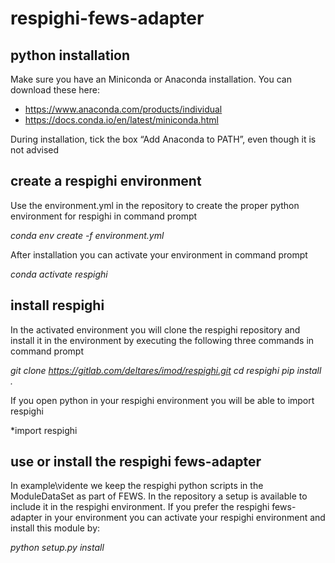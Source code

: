 # respighi-fews-adapter

## python installation
Make sure you have an Miniconda or Anaconda installation. You can download these here:
 - https://www.anaconda.com/products/individual
 - https://docs.conda.io/en/latest/miniconda.html

During installation, tick the box “Add Anaconda to PATH”, even though it is not advised

## create a respighi environment
Use the environment.yml in the repository to create the proper python environment for respighi in command prompt

*conda env create -f environment.yml*

After installation you can activate your environment in command prompt

*conda activate respighi*


## install respighi
In the activated environment you will clone the respighi repository and install it in the environment by executing the following three commands in command prompt

*git clone https://gitlab.com/deltares/imod/respighi.git*
*cd respighi*
*pip install .*

If you open python in your respighi environment you will be able to import respighi

*import respighi

## use or install the respighi fews-adapter
In example\vidente we keep the respighi python scripts in the ModuleDataSet as part of FEWS. In the repository a setup is available to include it in the respighi environment.
If you prefer the respighi fews-adapter in your environment you can activate your respighi environment and install this module by:

*python setup.py install*

